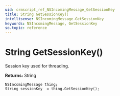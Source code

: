 ```yaml
---
uid: crmscript_ref_NSIncomingMessage_GetSessionKey
title: String GetSessionKey()
intellisense: NSIncomingMessage.GetSessionKey
keywords: NSIncomingMessage, GetSessionKey
so.topic: reference
---
```


# String GetSessionKey()

Session key used for threading.

**Returns:** String

```crmscript
NSIncomingMessage thing;
String sessionKey  = thing.GetSessionKey();
```


